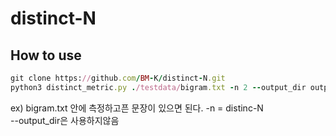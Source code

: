 # distinct-N

## How to use
```ruby
git clone https://github.com/BM-K/distinct-N.git
python3 distinct_metric.py ./testdata/bigram.txt -n 2 --output_dir output
```
ex) bigram.txt 안에 측정하고픈 문장이 있으면 된다. -n = distinc-N <br>
--output_dir은 사용하지않음
